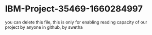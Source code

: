 # IBM-Project-35469-1660284997

you can delete this file,
this is only for enabling reading capacity of our project by anyone in github,
by swetha 

